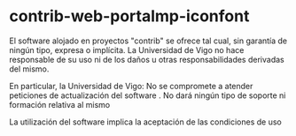 # contrib-web-portalmp-iconfont

El software alojado en proyectos "contrib" se ofrece tal cual, sin garantía de ningún tipo, expresa o implícita. La Universidad de Vigo no hace responsable de su uso ni de los daños u otras responsabilidades derivadas del mismo.

En particular, la Universidad de Vigo: No se compromete a atender peticiones de actualización del software . No dará ningún tipo de soporte ni formación relativa al mismo

La utilización del software implica la aceptación de las condiciones de uso
